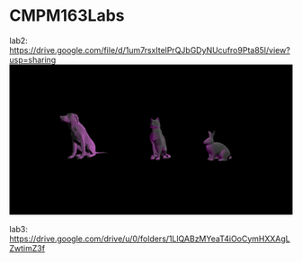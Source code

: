 # CMPM163Labs
lab2: https://drive.google.com/file/d/1um7rsxItelPrQJbGDyNUcufro9Pta85l/view?usp=sharing
![](lab2/models.png)

lab3: https://drive.google.com/drive/u/0/folders/1LlQABzMYeaT4iOoCymHXXAgLZwtimZ3f
